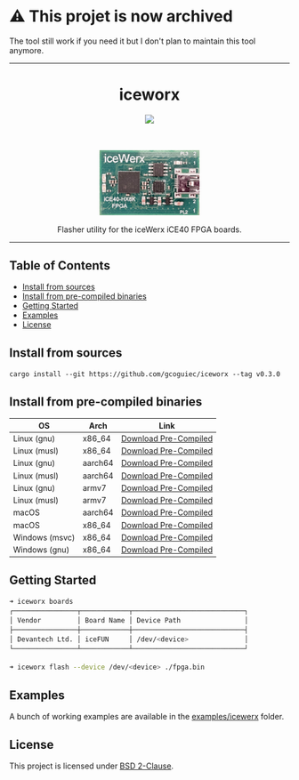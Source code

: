 # ⚠️ This projet is now archived

The tool still work if you need it but I don't plan to maintain this tool anymore.

---

<h1 align="center">iceworx</h1>
<p align="center">
  <a href="https://github.com/gcoguiec/iceworx/actions/workflows/ci.yml"><img src="https://github.com/gcoguiec/iceworx/actions/workflows/ci.yml/badge.svg" /></a>
</p>
<br>
<p align="center">
  <img src="https://raw.githubusercontent.com/gcoguiec/iceworx/main/.github/icewerx.png" width="180" alt=""/>
</p>

<p align="center">
  Flasher utility for the iceWerx iCE40 FPGA boards.
</p>

<hr>

## Table of Contents

- [Install from sources](#install-from-sources)
- [Install from pre-compiled binaries](#install-from-pre-compiled-binaries)
- [Getting Started](#getting-started)
- [Examples](#examples)
- [License](#license)

## Install from sources

```
cargo install --git https://github.com/gcoguiec/iceworx --tag v0.3.0
```

## Install from pre-compiled binaries

| OS             | Arch    | Link                                                                                                                                       |
| -------------- | ------- | ------------------------------------------------------------------------------------------------------------------------------------------ |
| Linux (gnu)    | x86_64  | [Download Pre-Compiled](https://github.com/gcoguiec/iceworx/releases/download/v0.3.0/iceworx-v0.3.0-x86_64-unknown-linux-gnu.tar.gz)       |
| Linux (musl)   | x86_64  | [Download Pre-Compiled](https://github.com/gcoguiec/iceworx/releases/download/v0.3.0/iceworx-v0.3.0-x86_64-unknown-linux-musl.tar.gz)      |
| Linux (gnu)    | aarch64 | [Download Pre-Compiled](https://github.com/gcoguiec/iceworx/releases/download/v0.3.0/iceworx-v0.3.0-aarch64-unknown-linux-gnu.tar.gz)      |
| Linux (musl)   | aarch64 | [Download Pre-Compiled](https://github.com/gcoguiec/iceworx/releases/download/v0.3.0/iceworx-v0.3.0-aarch64-unknown-linux-musl.tar.gz)     |
| Linux (gnu)    | armv7   | [Download Pre-Compiled](https://github.com/gcoguiec/iceworx/releases/download/v0.3.0/iceworx-v0.3.0-armv7-unknown-linux-gnueabihf.tar.gz)  |
| Linux (musl)   | armv7   | [Download Pre-Compiled](https://github.com/gcoguiec/iceworx/releases/download/v0.3.0/iceworx-v0.3.0-armv7-unknown-linux-musleabihf.tar.gz) |
| macOS          | aarch64 | [Download Pre-Compiled](https://github.com/gcoguiec/iceworx/releases/download/v0.3.0/iceworx-v0.3.0-aarch64-apple-darwin.zip)              |
| macOS          | x86_64  | [Download Pre-Compiled](https://github.com/gcoguiec/iceworx/releases/download/v0.3.0/iceworx-v0.3.0-x86_64-apple-darwin.zip)               |
| Windows (msvc) | x86_64  | [Download Pre-Compiled](https://github.com/gcoguiec/iceworx/releases/download/v0.3.0/iceworx-v0.3.0-x86_64-pc-windows-msvc.zip)            |
| Windows (gnu)  | x86_64  | [Download Pre-Compiled](https://github.com/gcoguiec/iceworx/releases/download/v0.3.0/iceworx-v0.3.0-x86_64-pc-windows-gnu.zip)             |

## Getting Started

```bash
➜ iceworx boards
┌────────────────┬────────────┬────────────────────────────┐
│ Vendor         │ Board Name │ Device Path                │
├────────────────┼────────────┼────────────────────────────┤
│ Devantech Ltd. │ iceFUN     │ /dev/<device>              │
└────────────────┴────────────┴────────────────────────────┘

➜ iceworx flash --device /dev/<device> ./fpga.bin
```

## Examples

A bunch of working examples are available in the [examples/icewerx](https://github.com/gcoguiec/iceworx/tree/main/examples/icewerx) folder.

## License

This project is licensed under [BSD 2-Clause](https://spdx.org/licenses/BSD-2-Clause.html).
